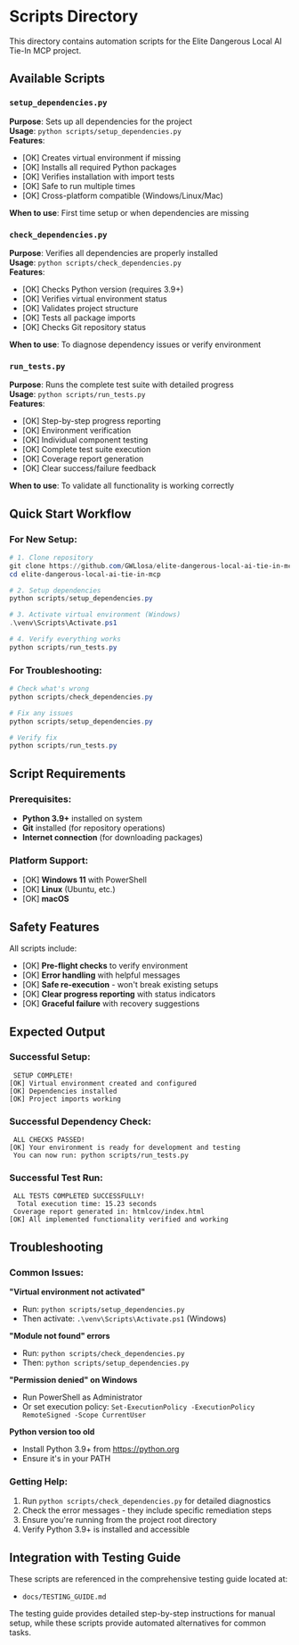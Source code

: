 # Scripts Directory

This directory contains automation scripts for the Elite Dangerous Local AI Tie-In MCP project.

##  Available Scripts

### `setup_dependencies.py`
**Purpose**: Sets up all dependencies for the project  
**Usage**: `python scripts/setup_dependencies.py`  
**Features**:
- [OK] Creates virtual environment if missing
- [OK] Installs all required Python packages
- [OK] Verifies installation with import tests
- [OK] Safe to run multiple times
- [OK] Cross-platform compatible (Windows/Linux/Mac)

**When to use**: First time setup or when dependencies are missing

### `check_dependencies.py`
**Purpose**: Verifies all dependencies are properly installed  
**Usage**: `python scripts/check_dependencies.py`  
**Features**:
- [OK] Checks Python version (requires 3.9+)
- [OK] Verifies virtual environment status
- [OK] Validates project structure
- [OK] Tests all package imports
- [OK] Checks Git repository status

**When to use**: To diagnose dependency issues or verify environment

### `run_tests.py`
**Purpose**: Runs the complete test suite with detailed progress  
**Usage**: `python scripts/run_tests.py`  
**Features**:
- [OK] Step-by-step progress reporting
- [OK] Environment verification
- [OK] Individual component testing
- [OK] Complete test suite execution
- [OK] Coverage report generation
- [OK] Clear success/failure feedback

**When to use**: To validate all functionality is working correctly

##  Quick Start Workflow

### For New Setup:
```powershell
# 1. Clone repository
git clone https://github.com/GWLlosa/elite-dangerous-local-ai-tie-in-mcp.git
cd elite-dangerous-local-ai-tie-in-mcp

# 2. Setup dependencies
python scripts/setup_dependencies.py

# 3. Activate virtual environment (Windows)
.\venv\Scripts\Activate.ps1

# 4. Verify everything works
python scripts/run_tests.py
```

### For Troubleshooting:
```powershell
# Check what's wrong
python scripts/check_dependencies.py

# Fix any issues
python scripts/setup_dependencies.py

# Verify fix
python scripts/run_tests.py
```

##  Script Requirements

### Prerequisites:
- **Python 3.9+** installed on system
- **Git** installed (for repository operations)
- **Internet connection** (for downloading packages)

### Platform Support:
- [OK] **Windows 11** with PowerShell
- [OK] **Linux** (Ubuntu, etc.)
- [OK] **macOS**

##  Safety Features

All scripts include:
- [OK] **Pre-flight checks** to verify environment
- [OK] **Error handling** with helpful messages
- [OK] **Safe re-execution** - won't break existing setups
- [OK] **Clear progress reporting** with status indicators
- [OK] **Graceful failure** with recovery suggestions

##  Expected Output

### Successful Setup:
```
 SETUP COMPLETE!
[OK] Virtual environment created and configured
[OK] Dependencies installed
[OK] Project imports working
```

### Successful Dependency Check:
```
 ALL CHECKS PASSED!
[OK] Your environment is ready for development and testing
 You can now run: python scripts/run_tests.py
```

### Successful Test Run:
```
 ALL TESTS COMPLETED SUCCESSFULLY!
  Total execution time: 15.23 seconds
 Coverage report generated in: htmlcov/index.html
[OK] All implemented functionality verified and working
```

##  Troubleshooting

### Common Issues:

**"Virtual environment not activated"**
- Run: `python scripts/setup_dependencies.py`
- Then activate: `.\venv\Scripts\Activate.ps1` (Windows)

**"Module not found" errors**
- Run: `python scripts/check_dependencies.py`
- Then: `python scripts/setup_dependencies.py`

**"Permission denied" on Windows**
- Run PowerShell as Administrator
- Or set execution policy: `Set-ExecutionPolicy -ExecutionPolicy RemoteSigned -Scope CurrentUser`

**Python version too old**
- Install Python 3.9+ from https://python.org
- Ensure it's in your PATH

### Getting Help:
1. Run `python scripts/check_dependencies.py` for detailed diagnostics
2. Check the error messages - they include specific remediation steps
3. Ensure you're running from the project root directory
4. Verify Python 3.9+ is installed and accessible

##  Integration with Testing Guide

These scripts are referenced in the comprehensive testing guide located at:
- `docs/TESTING_GUIDE.md`

The testing guide provides detailed step-by-step instructions for manual setup, while these scripts provide automated alternatives for common tasks.

